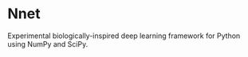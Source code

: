# Nnet
Experimental biologically-inspired deep learning framework for Python using NumPy and SciPy.
